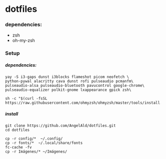 # dotfiles


### dependencies:


* zsh
* oh-my-zsh

### Setup


##### dependencies:

```
yay -S i3-gaps dunst i3blocks flameshot picom neofetch \
python-pywal alacritty cava dunst rofi pulseaudio pcmanfm\ 
pulseaudio-alsa pulseaudio-bluetooth pavucontrol google-chrome\
pulseaudio-equalizer polkit-gnome lxappearance gpick zsh\

```

```
sh -c "$(curl -fsSL https://raw.githubusercontent.com/ohmyzsh/ohmyzsh/master/tools/install.sh)"
```



##### install 

```
git clone https://github.com/AngelAld/dotfiles.git
cd dotfiles
```

```
cp -r config/*  ~/.config/
cp -r fonts/*  ~/.local/share/fonts
fc-cache -fv
cp -r Imágenes/* ~/Imágenes/

```

```

```


